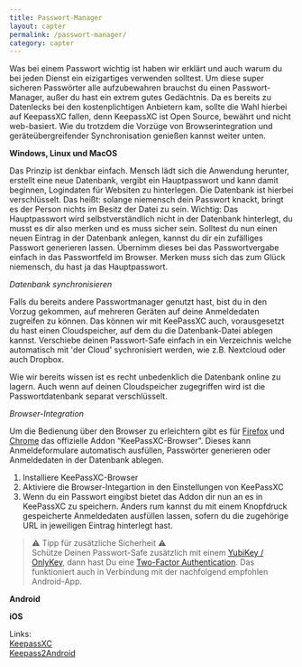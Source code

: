 ```yaml
---
title: Passwort-Manager
layout: capter
permalink: /passwort-manager/
category: capter
---
```

Was bei einem Passwort wichtig ist haben wir erklärt und auch warum du bei jeden Dienst ein eizigartiges verwenden solltest.
Um diese super sicheren Passwörter alle aufzubewahren brauchst du einen Passwort-Manager, außer du hast ein extrem gutes Gedächtnis. Da es bereits zu Datenlecks bei den kostenplichtigen Anbietern kam, sollte die Wahl hierbei auf KeepassXC fallen, denn KeepassXC ist Open Source, bewährt und nicht web-basiert. Wie du trotzdem die Vorzüge von Browserintegration und geräteübergreifender Synchronisation genießen kannst weiter unten.

**Windows, Linux und MacOS**

Das Prinzip ist denkbar einfach. Mensch lädt sich die Anwendung herunter, erstellt eine neue Datenbank, vergibt ein Hauptpasswort und kann damit beginnen, Logindaten für Websiten zu hinterlegen. Die Datenbank ist hierbei verschlüsselt. Das heißt: solange niemensch dein Passwort knackt, bringt es der Person nichts im Besitz der Datei zu sein.
Wichtig: Das Hauptpasswort wird selbstverständlich nicht in der Datenbank hinterlegt, du musst es dir also merken und es muss sicher sein. Solltest du nun einen neuen Eintrag in der Datenbank anlegen, kannst du dir ein zufälliges Passwort generieren lassen. Übernimm dieses bei das Passwortvergabe einfach in das Passwortfeld im Browser.
Merken muss sich das zum Glück niemensch, du hast ja das Hauptpasswort.

_Datenbank synchronisieren_

Falls du bereits andere Passwortmanager genutzt hast, bist du in den Vorzug gekommen, auf mehreren Geräten auf deine Anmeldedaten zugreifen zu können. Das können wir mit KeePassXC auch, vorausgesetzt du hast einen Cloudspeicher, auf dem du die Datenbank-Datei ablegen kannst. Verschiebe deinen Passwort-Safe einfach in ein Verzeichnis welche automatisch mit 'der Cloud' sychronisiert werden, wie z.B. Nextcloud oder auch Dropbox.

Wie wir bereits wissen ist es recht unbedenklich die Datenbank online zu lagern. Auch wenn auf deinen Cloudspeicher zugegriffen wird ist die Passwortdatenbank separat verschlüsselt.

_Browser-Integration_

Um die Bedienung über den Browser zu erleichtern gibt es für [Firefox](https://addons.mozilla.org/en-US/firefox/addon/keepassxc-browser/) und [Chrome](https://chrome.google.com/webstore/detail/keepassxc-browser/oboonakemofpalcgghocfoadofidjkkk) das offizielle Addon “KeePassXC-Browser”. Dieses kann Anmeldeformulare automatisch ausfüllen, Passwörter generieren oder Anmeldedaten in der Datenbank ablegen.

1. Installiere KeePassXC-Browser
2. Aktiviere die Browser-Integartion in den Einstellungen von KeePassXC
3. Wenn du ein Passwort eingibst bietet das Addon dir nun an es in KeePassXC zu speichern. Anders rum kannst du mit einem Knopfdruck gespeicherte Anmeldedaten ausfüllen lassen, sofern du die zugehörige URL in jeweiligen Eintrag hinterlegt hast.

> ⚠ Tipp für zusätzliche Sicherheit ⚠<br>
> Schütze Deinen Passwort-Safe zusätzlich mit einem [YubiKey / OnlyKey](https://keepassxc.org/docs/#faq-yubikey-howto), dann hast Du eine [Two-Factor Authentication](/two-factor-authentication/). Das funktioniert auch in Verbindung mit der nachfolgend empfohlen Android-App.

**Android**

**iOS**

Links:<br>
[KeepassXC](https://keepassxc.org/)<br>
[Keepass2Android]()
